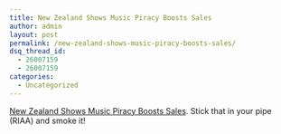 ```yaml
---
title: New Zealand Shows Music Piracy Boosts Sales
author: admin
layout: post
permalink: /new-zealand-shows-music-piracy-boosts-sales/
dsq_thread_id:
  - 26007159
  - 26007159
categories:
  - Uncategorized
---
```

[New Zealand Shows Music Piracy Boosts Sales][1]. Stick that in your pipe (RIAA) and smoke it!

 [1]: http://onenews.nzoom.com/onenews_detail/0,1227,242862-1-7,00.html